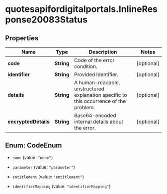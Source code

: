 # quotesapifordigitalportals.InlineResponse20083Status

## Properties

Name | Type | Description | Notes
------------ | ------------- | ------------- | -------------
**code** | **String** | Code of the error condition. | [optional] 
**identifier** | **String** | Provided identifier. | [optional] 
**details** | **String** | A human-readable, unstructured explanation specific to this occurrence of the problem. | [optional] 
**encryptedDetails** | **String** | Base64-encoded internal details about the error. | [optional] 



## Enum: CodeEnum


* `none` (value: `"none"`)

* `parameter` (value: `"parameter"`)

* `entitlement` (value: `"entitlement"`)

* `identifierMapping` (value: `"identifierMapping"`)




